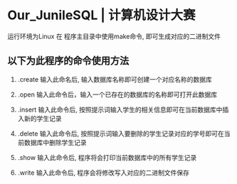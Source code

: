 # Our_JunileSQL | 计算机设计大赛
运行环境为Linux
在 程序主目录中使用make命令, 即可生成对应的二进制文件
## 以下为此程序的命令使用方法
1. .create
输入此命名后, 输入数据库名称即可创建一个对应名称的数据库

2. .open
输入此命令后，输入一个已存在的数据库的名称即可打开此数据库

3. .insert
输入此命令后, 按照提示词输入学生的相关信息即可在当前数据库中插入新的学生记录

4. .delete
输入此命令后, 按照提示词输入要删除的学生记录对应的学号即可在当前数据库中删除学生记录

5. .show
输入此命令后, 程序将会打印当前数据库中的所有学生记录

6. .write
输入此命令后, 程序会将修改写入对应的二进制文件保存